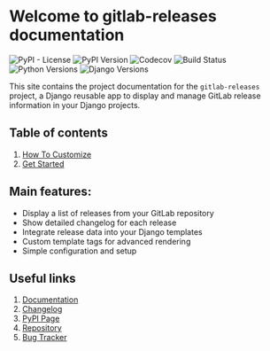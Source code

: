
# Welcome to gitlab-releases documentation

![PyPI - License](https://img.shields.io/pypi/l/gitlab-releases)
![PyPI Version](https://img.shields.io/pypi/v/gitlab-releases.svg)
![Codecov](https://codecov.io/github/valbertovc/gitlab-releases/branch/main/graph/badge.svg)
![Build Status](https://img.shields.io/github/actions/workflow/status/valbertovc/gitlab-releases/ci.yml?branch=main)
![Python Versions](https://img.shields.io/pypi/pyversions/gitlab-releases.svg)
![Django Versions](https://img.shields.io/pypi/djversions/gitlab-releases)

This site contains the project documentation for the
`gitlab-releases` project, a Django reusable app to display and manage GitLab release information in your Django projects.

## Table of contents

1. [How To Customize](how-to-customize.md)
2. [Get Started](get-started.md)

## Main features:

- Display a list of releases from your GitLab repository
- Show detailed changelog for each release
- Integrate release data into your Django templates
- Custom template tags for advanced rendering
- Simple configuration and setup

## Useful links

1. [Documentation](https://gitlab-releases.readthedocs.io/)
2. [Changelog](https://github.com/valbertovc/gitlab-releases/releases)
3. [PyPI Page](https://pypi.org/project/gitlab-releases/)
4. [Repository](https://github.com/valbertovc/gitlab-releases)
5. [Bug Tracker](https://github.com/valbertovc/gitlab-releases/issues)